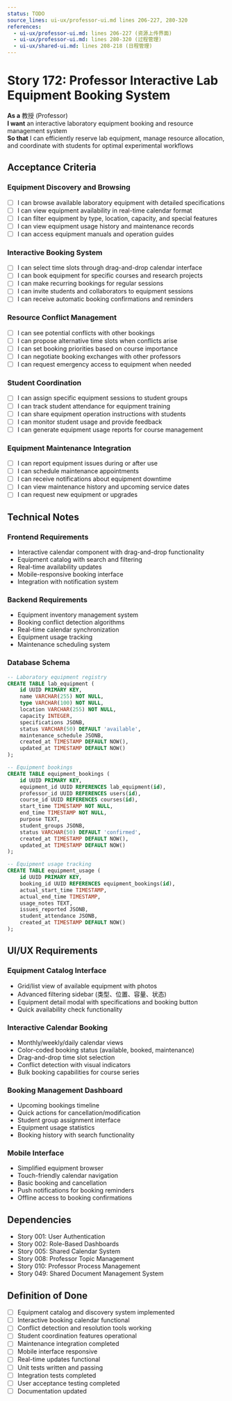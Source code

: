 ```yaml
---
status: TODO
source_lines: ui-ux/professor-ui.md lines 206-227, 280-320
references:
  - ui-ux/professor-ui.md: lines 206-227 (资源上传界面)
  - ui-ux/professor-ui.md: lines 280-320 (过程管理)
  - ui-ux/shared-ui.md: lines 208-218 (日程管理)
---
```


# Story 172: Professor Interactive Lab Equipment Booking System

**As a** 教授 (Professor)  
**I want** an interactive laboratory equipment booking and resource management system  
**So that** I can efficiently reserve lab equipment, manage resource allocation, and coordinate with students for optimal experimental workflows

## Acceptance Criteria

### Equipment Discovery and Browsing
- [ ] I can browse available laboratory equipment with detailed specifications
- [ ] I can view equipment availability in real-time calendar format
- [ ] I can filter equipment by type, location, capacity, and special features
- [ ] I can view equipment usage history and maintenance records
- [ ] I can access equipment manuals and operation guides

### Interactive Booking System
- [ ] I can select time slots through drag-and-drop calendar interface
- [ ] I can book equipment for specific courses and research projects
- [ ] I can make recurring bookings for regular sessions
- [ ] I can invite students and collaborators to equipment sessions
- [ ] I can receive automatic booking confirmations and reminders

### Resource Conflict Management
- [ ] I can see potential conflicts with other bookings
- [ ] I can propose alternative time slots when conflicts arise
- [ ] I can set booking priorities based on course importance
- [ ] I can negotiate booking exchanges with other professors
- [ ] I can request emergency access to equipment when needed

### Student Coordination
- [ ] I can assign specific equipment sessions to student groups
- [ ] I can track student attendance for equipment training
- [ ] I can share equipment operation instructions with students
- [ ] I can monitor student usage and provide feedback
- [ ] I can generate equipment usage reports for course management

### Equipment Maintenance Integration
- [ ] I can report equipment issues during or after use
- [ ] I can schedule maintenance appointments
- [ ] I can receive notifications about equipment downtime
- [ ] I can view maintenance history and upcoming service dates
- [ ] I can request new equipment or upgrades

## Technical Notes

### Frontend Requirements
- Interactive calendar component with drag-and-drop functionality
- Equipment catalog with search and filtering
- Real-time availability updates
- Mobile-responsive booking interface
- Integration with notification system

### Backend Requirements
- Equipment inventory management system
- Booking conflict detection algorithms
- Real-time calendar synchronization
- Equipment usage tracking
- Maintenance scheduling system

### Database Schema
```sql
-- Laboratory equipment registry
CREATE TABLE lab_equipment (
    id UUID PRIMARY KEY,
    name VARCHAR(255) NOT NULL,
    type VARCHAR(100) NOT NULL,
    location VARCHAR(255) NOT NULL,
    capacity INTEGER,
    specifications JSONB,
    status VARCHAR(50) DEFAULT 'available',
    maintenance_schedule JSONB,
    created_at TIMESTAMP DEFAULT NOW(),
    updated_at TIMESTAMP DEFAULT NOW()
);

-- Equipment bookings
CREATE TABLE equipment_bookings (
    id UUID PRIMARY KEY,
    equipment_id UUID REFERENCES lab_equipment(id),
    professor_id UUID REFERENCES users(id),
    course_id UUID REFERENCES courses(id),
    start_time TIMESTAMP NOT NULL,
    end_time TIMESTAMP NOT NULL,
    purpose TEXT,
    student_groups JSONB,
    status VARCHAR(50) DEFAULT 'confirmed',
    created_at TIMESTAMP DEFAULT NOW(),
    updated_at TIMESTAMP DEFAULT NOW()
);

-- Equipment usage tracking
CREATE TABLE equipment_usage (
    id UUID PRIMARY KEY,
    booking_id UUID REFERENCES equipment_bookings(id),
    actual_start_time TIMESTAMP,
    actual_end_time TIMESTAMP,
    usage_notes TEXT,
    issues_reported JSONB,
    student_attendance JSONB,
    created_at TIMESTAMP DEFAULT NOW()
);
```

## UI/UX Requirements

### Equipment Catalog Interface
- Grid/list view of available equipment with photos
- Advanced filtering sidebar (类型、位置、容量、状态)
- Equipment detail modal with specifications and booking button
- Quick availability check functionality

### Interactive Calendar Booking
- Monthly/weekly/daily calendar views
- Color-coded booking status (available, booked, maintenance)
- Drag-and-drop time slot selection
- Conflict detection with visual indicators
- Bulk booking capabilities for course series

### Booking Management Dashboard
- Upcoming bookings timeline
- Quick actions for cancellation/modification
- Student group assignment interface
- Equipment usage statistics
- Booking history with search functionality

### Mobile Interface
- Simplified equipment browser
- Touch-friendly calendar navigation
- Basic booking and cancellation
- Push notifications for booking reminders
- Offline access to booking confirmations

## Dependencies
- Story 001: User Authentication
- Story 002: Role-Based Dashboards
- Story 005: Shared Calendar System
- Story 008: Professor Topic Management
- Story 010: Professor Process Management
- Story 049: Shared Document Management System

## Definition of Done
- [ ] Equipment catalog and discovery system implemented
- [ ] Interactive booking calendar functional
- [ ] Conflict detection and resolution tools working
- [ ] Student coordination features operational
- [ ] Maintenance integration completed
- [ ] Mobile interface responsive
- [ ] Real-time updates functional
- [ ] Unit tests written and passing
- [ ] Integration tests completed
- [ ] User acceptance testing completed
- [ ] Documentation updated